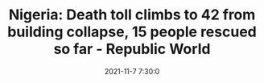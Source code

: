 ---
"title": "Nigeria: Death toll climbs to 42 from building collapse, 15 people rescued so far - Republic World"
"date": "2021-11-7 7:30:0"
"feed_name": "GOOGLENEWSCONSTRUCTION"
"feed_website": "https://news.google.com/search?q=construction%2Bincident&hl=en-US&gl=US&ceid=US:en"
"feed_rss": "https://news.google.com/rss/search?q=construction%2Bincident&hl=en-US&gl=US&ceid=US:en"
"link": "https://www.republicworld.com/world-news/africa/nigeria-death-toll-climbs-to-42-from-building-collapse-15-people-rescued-so-far.html"
"source": "{'href': 'https://www.republicworld.com', 'title': 'Republic World'}"
"file": "_posts/2021-1-1-96653b95f3ec9a28ca3724c706adf21b1d49a752.md"
"accident": "1"
"drilling": "0"
"dead": "42"
"injured": "0"
"arrested": "0"
"place": "nigeria"
"where": "unknown site"
"causes": "collapse"
"place_uri": "http://en.wikipedia.org/wiki/Nigeria"
---